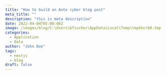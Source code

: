 ```yaml
---
title: "How to build an Auto cyber blog post"
meta_title: ""
description: "this is meta description"
date: 2022-04-04T05:00:00Z
image: /images/blog/C:\Users\bfischer\AppData\Local\Temp\tmpkhcrb0.tmp 1920x1080 24bit P JFIF [OK] 254094 --> 210386 bytes (17.20%), optimized. How-to-build-an-Auto-cyber-blog-post_opt_1.jpg
categories:
  - Application
  - Data
author: "John Doe"
tags:
  - nextjs
  - blog
draft: false
---
```



